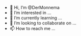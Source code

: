 - 👋 Hi, I’m @DerMonnema
- 👀 I’m interested in ...
- 🌱 I’m currently learning ...
- 💞️ I’m looking to collaborate on ...
- 📫 How to reach me ...

<!---
DerMonnema/DerMonnema is a ✨ special ✨ repository because its `README.md` (this file) appears on your GitHub profile.
You can click the Preview link to take a look at your changes.
--->
